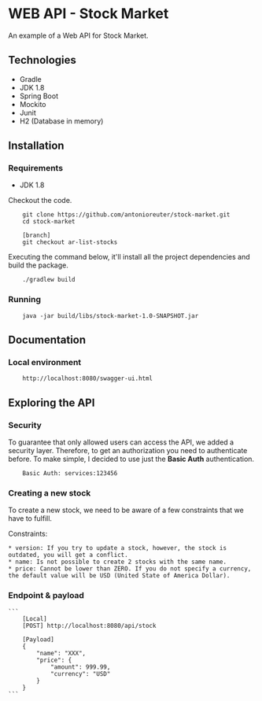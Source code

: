 # WEB API - Stock Market

An example of a Web API for Stock Market.

## Technologies
- Gradle
- JDK 1.8
- Spring Boot
- Mockito
- Junit
- H2 (Database in memory)

## Installation

### Requirements
- JDK 1.8

Checkout the code.

```
	git clone https://github.com/antonioreuter/stock-market.git
	cd stock-market
	
	[branch]
	git checkout ar-list-stocks
```

Executing the command below, it'll install all the project dependencies and build the package.

```
    ./gradlew build
```

### Running

```
    java -jar build/libs/stock-market-1.0-SNAPSHOT.jar
```

## Documentation

### Local environment
```
    http://localhost:8080/swagger-ui.html
```

## Exploring the API

### Security

To guarantee that only allowed users can access the API, we added a security layer. Therefore, to get an authorization you need to authenticate before. To make simple, I decided to use just the **Basic Auth** authentication.

```
	Basic Auth: services:123456
```


### Creating a new stock

To create a new stock, we need to be aware of a few constraints that we have to fulfill.

Constraints:

	* version: If you try to update a stock, however, the stock is outdated, you will get a conflict.
	* name: Is not possible to create 2 stocks with the same name.
	* price: Cannot be lower than ZERO. If you do not specify a currency, the default value will be USD (United State of America Dollar).

### Endpoint & payload
	```
        [Local]
        [POST] http://localhost:8080/api/stock
        
        [Payload]
        {
            "name": "XXX",
            "price": {
                "amount": 999.99,
                "currency": "USD"
            }
        }
	```
